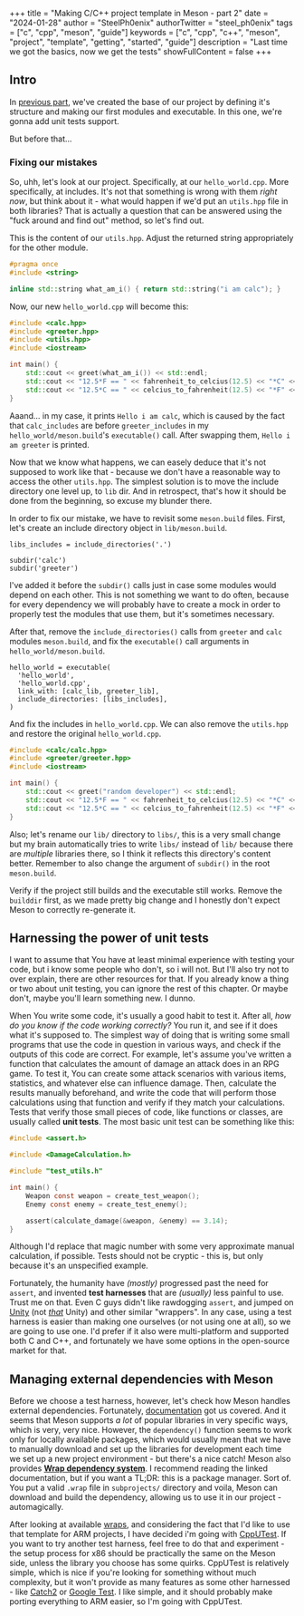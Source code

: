 +++
title = "Making C/C++ project template in Meson - part 2"
date = "2024-01-28"
author = "SteelPh0enix"
authorTwitter = "steel_ph0enix"
tags = ["c", "cpp", "meson", "guide"]
keywords = ["c", "cpp", "c++", "meson", "project", "template", "getting", "started", "guide"]
description = "Last time we got the basics, now we get the tests"
showFullContent = false
+++


## Intro

In [previous part](/posts/making-c-cpp-project-template-in-meson-part-1), we've created the base of our project by defining it's structure and making our first modules and executable.
In this one, we're gonna add unit tests support.

But before that...

### Fixing our mistakes

So, uhh, let's look at our project.
Specifically, at our `hello_world.cpp`.
More specifically, at includes.
It's not that something is wrong with them *right now*, but think about it - what would happen if we'd put an `utils.hpp` file in both libraries?
That is actually a question that can be answered using the "fuck around and find out" method, so let's find out.

This is the content of our `utils.hpp`.
Adjust the returned string appropriately for the other module.

```cpp
#pragma once
#include <string>

inline std::string what_am_i() { return std::string("i am calc"); }
```

Now, our new `hello_world.cpp` will become this:

```cpp
#include <calc.hpp>
#include <greeter.hpp>
#include <utils.hpp>
#include <iostream>

int main() {
    std::cout << greet(what_am_i()) << std::endl;
    std::cout << "12.5*F == " << fahrenheit_to_celcius(12.5) << "*C" << std::endl;
    std::cout << "12.5*C == " << celcius_to_fahrenheit(12.5) << "*F" << std::endl;
}
```

Aaand... in my case, it prints `Hello i am calc`, which is caused by the fact that `calc_includes` are before `greeter_includes` in my `hello_world/meson.build`'s `executable()` call.
After swapping them, `Hello i am greeter` is printed.

Now that we know what happens, we can easely deduce that it's not supposed to work like that - because we don't have a reasonable way to access the other `utils.hpp`.
The simplest solution is to move the include directory one level up, to `lib` dir.
And in retrospect, that's how it should be done from the beginning, so excuse my blunder there.

In order to fix our mistake, we have to revisit some `meson.build` files.
First, let's create an include directory object in `lib/meson.build`.

```meson
libs_includes = include_directories('.')

subdir('calc')
subdir('greeter')
```

I've added it before the `subdir()` calls just in case some modules would depend on each other.
This is not something we want to do often, because for every dependency we will probably have to create a mock in order to properly test the modules that use them, but it's sometimes necessary.

After that, remove the `include_directories()` calls from `greeter` and `calc` modules `meson.build`, and fix the `executable()` call arguments in `hello_world/meson.build`.

```meson
hello_world = executable(
  'hello_world',
  'hello_world.cpp',
  link_with: [calc_lib, greeter_lib],
  include_directories: [libs_includes],
)
```

And fix the includes in `hello_world.cpp`.
We can also remove the `utils.hpp` and restore the original `hello_world.cpp`.

```cpp
#include <calc/calc.hpp>
#include <greeter/greeter.hpp>
#include <iostream>

int main() {
    std::cout << greet("random developer") << std::endl;
    std::cout << "12.5*F == " << fahrenheit_to_celcius(12.5) << "*C" << std::endl;
    std::cout << "12.5*C == " << celcius_to_fahrenheit(12.5) << "*F" << std::endl;
}
```

Also; let's rename our `lib/` directory to `libs/`, this is a very small change but my brain automatically tries to write `libs/` instead of `lib/` because there are *multiple* libraries there, so I think it reflects this directory's content better.
Remember to also change the argument of `subdir()` in the root `meson.build`.

Verify if the project still builds and the executable still works. Remove the `builddir` first, as we made pretty big change and I honestly don't expect Meson to correctly re-generate it.


## Harnessing the power of unit tests

I want to assume that You have at least minimal experience with testing your code, but i know some people who don't, so i will not.
But I'll also try not to over explain, there are other resources for that.
If you already know a thing or two about unit testing, you can ignore the rest of this chapter.
Or maybe don't, maybe you'll learn something new.
I dunno.

When You write some code, it's usually a good habit to test it.
After all, *how do you know if the code working correctly?*
You run it, and see if it does what it's supposed to.
The simplest way of doing that is writing some small programs that use the code in question in various ways, and check if the outputs of this code are correct.
For example, let's assume you've written a function that calculates the amount of damage an attack does in an RPG game.
To test it, You can create some attack scenarios with various items, statistics, and whatever else can influence damage.
Then, calculate the results manually beforehand, and write the code that will perform those calculations using that function and verify if they match your calculations.
Tests that verify those small pieces of code, like functions or classes, are usually called **unit tests**.
The most basic unit test can be something like this:

```c
#include <assert.h>

#include <DamageCalculation.h>

#include "test_utils.h"

int main() {
    Weapon const weapon = create_test_weapon();
    Enemy const enemy = create_test_enemy();

    assert(calculate_damage(&weapon, &enemy) == 3.14);
}
```

Although I'd replace that magic number with some very approximate manual calculation, if possible.
Tests should not be cryptic - this is, but only because it's an unspecified example.

Fortunately, the humanity have *(mostly)* progressed past the need for `assert`, and invented **test harnesses** that are *(usually)* less painful to use.
Trust me on that.
Even C guys didn't like rawdogging `assert`, and jumped on [Unity](http://www.throwtheswitch.org/unity) (not [*that*](https://www.axios.com/2023/09/22/unity-apologizes-runtime-fees) Unity) and other similar "wrappers".
In any case, using a test harness is easier than making one ourselves (or not using one at all), so we are going to use one.
I'd prefer if it also were multi-platform and supported both C and C++, and fortunately we have some options in the open-source market for that.

## Managing external dependencies with Meson

Before we choose a test harness, however, let's check how Meson handles external dependencies.
Fortunately, [documentation](https://mesonbuild.com/Dependencies.html) got us covered.
And it seems that Meson supports *a lot* of popular libraries in very specific ways, which is very, very nice.
However, the `dependency()` function seems to work only for locally available packages, which would usually mean that we have to manually download and set up the libraries for development each time we set up a new project environment - but there's a nice catch!
Meson also provides [**Wrap dependency system**](https://mesonbuild.com/Wrap-dependency-system-manual.html).
I recommend reading the linked documentation, but if you want a TL;DR: this is a package manager.
Sort of.
You put a valid `.wrap` file in `subprojects/` directory and voila, Meson can download and build the dependency, allowing us to use it in our project - automagically.

After looking at available [wraps](https://mesonbuild.com/Wrapdb-projects.html), and considering the fact that I'd like to use that template for ARM projects, I have decided i'm going with [CppUTest](https://github.com/cpputest/cpputest).
If you want to try another test harness, feel free to do that and experiment - the setup process for x86 should be practically the same on the Meson side, unless the library you choose has some quirks.
CppUTest is relatively simple, which is nice if you're looking for something without much complexity, but it won't provide as many features as some other harnessed - like [Catch2](https://github.com/catchorg/Catch2) or [Google Test](https://github.com/google/googletest).
I like simple, and it should probably make porting everything to ARM easier, so I'm going with CppUTest.


